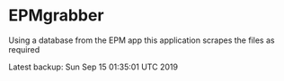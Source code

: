 # EPMgrabber
Using a database from the EPM app this application scrapes the files as required


Latest backup: Sun Sep 15 01:35:01 UTC 2019
